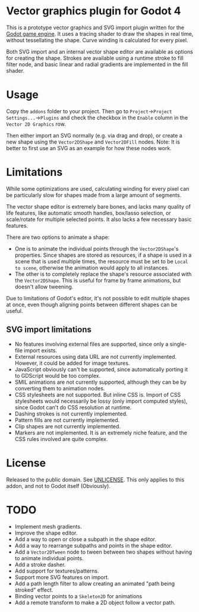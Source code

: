 # Vector graphics plugin for Godot 4

This is a prototype vector graphics and SVG import plugin written for the [Godot game engine](https://github.com/godotengine/godot). It uses a tracing shader to draw the shapes in real time, without tessellating the shape. Curve winding is calculated for every pixel.

Both SVG import and an internal vector shape editor are available as options for creating the shape. Strokes are available using a runtime stroke to fill filter node, and basic linear and radial gradients are implemented in the fill shader.

# Usage

Copy the `addons` folder to your project. Then go to `Project`->`Project Settings...`->`Plugins` and check the checkbox in the `Enable` column in the `Vector 2D Graphics` row.

Then either import an SVG normally (e.g. via drag and drop), or create a new shape using the `Vector2DShape` and `Vector2DFill` nodes. Note: It is better to first use an SVG as an example for how these nodes work.

# Limitations

While some optimizations are used, calculating winding for every pixel can be particularly slow for shapes made from a large amount of segments.

The vector shape editor is extremely bare bones, and lacks many quality of life features, like automatic smooth handles, box/lasso selection, or scale/rotate for multiple selected points. It also lacks a few necessary basic features.

There are two options to animate a shape:
- One is to animate the individual points through the `Vector2DShape`'s properties. Since shapes are stored as resources, if a shape is used in a scene that is used multiple times, the resource must be set to be `Local to scene`, otherwise the animation would apply to all instances.
- The other is to completely replace the shape's resource associated with the `Vector2DShape`. This is useful for frame by frame animations, but doesn't allow tweening.

Due to limitations of Godot's editor, it's not possible to edit multiple shapes at once, even though aligning points between different shapes can be useful.

## SVG import limitations

- No features involving external files are supported, since only a single-file import exists.
- External resources using data URL are not currently implemented. However, it could be added for image textures.
- JavaScript obviously can't be supported, since automatically porting it to GDScript would be too complex.
- SMIL animations are not currently supported, although they can be by converting them to animation nodes.
- CSS stylesheets are not supported. But inline CSS is. Import of CSS stylesheets would necessarily be lossy (only import computed styles), since Godot can't do CSS resolution at runtime.
- Dashing strokes is not currently implemented.
- Pattern fills are not currently implemented.
- Clip shapes are not currently implemented.
- Markers are not implemented. It is an extremely niche feature, and the CSS rules involved are quite complex.

# License

Released to the public domain. See [UNLICENSE](UNLICENSE). This only applies to this addon, and not to Godot itself (Obviously).

# TODO

- Implement mesh gradients.
- Improve the shape editor.
- Add a way to open or close a subpath in the shape editor.
- Add a way to rearrange subpaths and points in the shape editor.
- Add a `Vector2DTween` node to tween between two shapes without having to animate individual points.
- Add a stroke dasher.
- Add support for textures/patterns.
- Support more SVG features on import.
- Add a path length filter to allow creating an animated "path being stroked" effect.
- Binding vector points to a `Skeleton2D` for animations
- Add a remote transform to make a 2D object follow a vector path.
